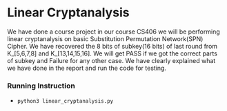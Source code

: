 # Linear Cryptanalysis
We have done a course project in our course CS406 we will be performing linear cryptanalysis on basic Substitution Permutation Network(SPN) Cipher. We have recovered the 8 bits of subkey(16 bits) of last round from K_[5,6,7,8] and K_[13,14,15,16]. We will get PASS if we got the correct parts of subkey and Failure for any other case. We have clearly explained what we have done in the report and run the code for testing.

### Running Instruction
   * `python3 linear_cryptanalysis.py`
